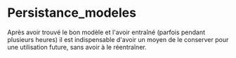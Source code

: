 # Persistance_modeles
Après avoir trouvé le bon modèle et l'avoir entraîné (parfois pendant plusieurs heures) il est indispensable d'avoir un moyen de le conserver pour une utilisation future, sans avoir à le réentraîner.
